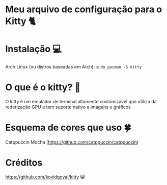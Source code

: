 # Meu arquivo de configuração para o Kitty 🐈

# Instalação 💻
Arch Linux (ou distros baseadas em Arch): `sudo pacman -S kitty`

# O que é o kitty? 🤔
O kitty é um emulador de terminal altamente customizável que utiliza da rederização GPU e tem suporte nativo a imagens e gráficos

# Esquema de cores que uso 🍀
Catppuccin Mocha (https://github.com/catppuccin/catppuccin)

# Créditos
https://github.com/kovidgoyal/kitty 😸


